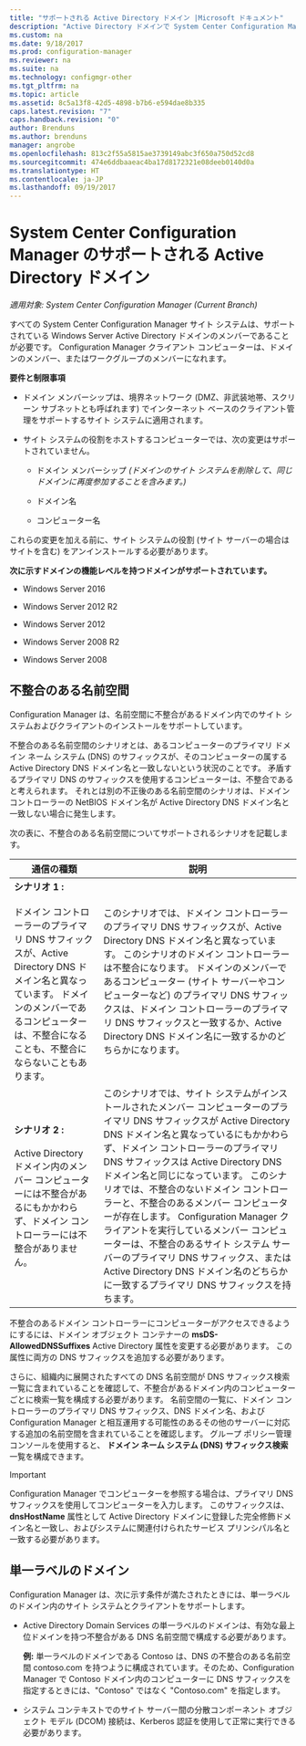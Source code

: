 ```yaml
---
title: "サポートされる Active Directory ドメイン |Microsoft ドキュメント"
description: "Active Directory ドメインで System Center Configuration Manager サイト システムのメンバーシップの要件を取得します。"
ms.custom: na
ms.date: 9/18/2017
ms.prod: configuration-manager
ms.reviewer: na
ms.suite: na
ms.technology: configmgr-other
ms.tgt_pltfrm: na
ms.topic: article
ms.assetid: 8c5a13f8-42d5-4898-b7b6-e594dae8b335
caps.latest.revision: "7"
caps.handback.revision: "0"
author: Brenduns
ms.author: brenduns
manager: angrobe
ms.openlocfilehash: 813c2f55a5815ae3739149abc3f650a750d52cd8
ms.sourcegitcommit: 474e6ddbaaeac4ba17d8172321e08deeb0140d0a
ms.translationtype: HT
ms.contentlocale: ja-JP
ms.lasthandoff: 09/19/2017
---
```

# <a name="supported-active-directory-domains-for-system-center-configuration-manager"></a>System Center Configuration Manager のサポートされる Active Directory ドメイン

*適用対象: System Center Configuration Manager (Current Branch)*

すべての System Center Configuration Manager サイト システムは、サポートされている Windows Server Active Directory ドメインのメンバーであることが必要です。 Configuration Manager クライアント コンピューターは、ドメインのメンバー、またはワークグループのメンバーになれます。  

 **要件と制限事項**  

-   ドメイン メンバーシップは、境界ネットワーク (DMZ、非武装地帯、スクリーン サブネットとも呼ばれます) でインターネット ベースのクライアント管理をサポートするサイト システムに適用されます。  

-   サイト システムの役割をホストするコンピューターでは、次の変更はサポートされていません。  

    -   ドメイン メンバーシップ *(ドメインのサイト システムを削除して、同じドメインに再度参加することを含みます。)*

    -   ドメイン名  

    -   コンピューター名  

これらの変更を加える前に、サイト システムの役割 (サイト サーバーの場合はサイトを含む) をアンインストールする必要があります。  

**次に示すドメインの機能レベルを持つドメインがサポートされています。**  
- Windows Server 2016

- Windows Server 2012 R2  

- Windows Server 2012

- Windows Server 2008 R2

- Windows Server 2008  







##  <a name="bkmk_Disjoint"></a> 不整合のある名前空間  
Configuration Manager は、名前空間に不整合があるドメイン内でのサイト システムおよびクライアントのインストールをサポートしています。  

不整合のある名前空間のシナリオとは、あるコンピューターのプライマリ ドメイン ネーム システム (DNS) のサフィックスが、そのコンピューターの属する Active Directory DNS ドメイン名と一致しないという状況のことです。 矛盾するプライマリ DNS のサフィックスを使用するコンピューターは、不整合であると考えられます。 それとは別の不正後のある名前空間のシナリオは、ドメイン コントローラーの NetBIOS ドメイン名が Active Directory DNS ドメイン名と一致しない場合に発生します。  

次の表に、不整合のある名前空間についてサポートされるシナリオを記載します。  

|通信の種類|説明|  
|--------------|----------------------|  
|**シナリオ 1 :**<br /><br /> ドメイン コントローラーのプライマリ DNS サフィックスが、Active Directory DNS ドメイン名と異なっています。 ドメインのメンバーであるコンピューターは、不整合になることも、不整合にならないこともあります。|このシナリオでは、ドメイン コントローラーのプライマリ DNS サフィックスが、Active Directory DNS ドメイン名と異なっています。 このシナリオのドメイン コントローラーは不整合になります。 ドメインのメンバーであるコンピューター (サイト サーバーやコンピューターなど) のプライマリ DNS サフィックスは、ドメイン コントローラーのプライマリ DNS サフィックスと一致するか、Active Directory DNS ドメイン名に一致するかのどちらかになります。|  
|**シナリオ 2 :**<br /><br /> Active Directory ドメイン内のメンバー コンピューターには不整合があるにもかかわらず、ドメイン コントローラーには不整合がありません。|このシナリオでは、サイト システムがインストールされたメンバー コンピューターのプライマリ DNS サフィックスが Active Directory DNS ドメイン名と異なっているにもかかわらず、ドメイン コントローラーのプライマリ DNS サフィックスは Active Directory DNS ドメイン名と同じになっています。 このシナリオでは、不整合のないドメイン コントローラーと、不整合のあるメンバー コンピューターが存在します。 Configuration Manager クライアントを実行しているメンバー コンピューターは、不整合のあるサイト システム サーバーのプライマリ DNS サフィックス、または Active Directory DNS ドメイン名のどちらかに一致するプライマリ DNS サフィックスを持ちます。|  

 不整合のあるドメイン コントローラーにコンピューターがアクセスできるようにするには、ドメイン オブジェクト コンテナーの **msDS-AllowedDNSSuffixes** Active Directory 属性を変更する必要があります。 この属性に両方の DNS サフィックスを追加する必要があります。  

 さらに、組織内に展開されたすべての DNS 名前空間が DNS サフィックス検索一覧に含まれていることを確認して、不整合があるドメイン内のコンピューターごとに検索一覧を構成する必要があります。 名前空間の一覧に、ドメイン コントローラーのプライマリ DNS サフィックス、DNS ドメイン名、および Configuration Manager と相互運用する可能性のあるその他のサーバーに対応する追加の名前空間を含まれていることを確認します。 グループ ポリシー管理コンソールを使用すると、 **ドメイン ネーム システム (DNS) サフィックス検索** 一覧を構成できます。  

> [!IMPORTANT]  
>  Configuration Manager でコンピューターを参照する場合は、プライマリ DNS サフィックスを使用してコンピューターを入力します。 このサフィックスは、 **dnsHostName** 属性として Active Directory ドメインに登録した完全修飾ドメイン名と一致し、およびシステムに関連付けられたサービス プリンシパル名と一致する必要があります。  

##  <a name="bkmk_SLD"></a> 単一ラベルのドメイン  
 Configuration Manager は、次に示す条件が満たされたときには、単一ラベルのドメイン内のサイト システムとクライアントをサポートします。  

-   Active Directory Domain Services の単一ラベルのドメインは、有効な最上位ドメインを持つ不整合がある DNS 名前空間で構成する必要があります。  

     **例:** 単一ラベルのドメインである Contoso は、DNS の不整合のある名前空間 contoso.com を持つように構成されています。そのため、Configuration Manager で Contoso ドメイン内のコンピューターに DNS サフィックスを指定するときには、"Contoso" ではなく "Contoso.com" を指定します。  

-   システム コンテキストでのサイト サーバー間の分散コンポーネント オブジェクト モデル (DCOM) 接続は、Kerberos 認証を使用して正常に実行できる必要があります。  
